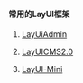 #### 常用的LayUI框架

1. [LayUiAdmin](https://github.com/MrMoveon/layuiAdmin)

2. [LayUICMS2.0](https://github.com/BrotherMa/layuicms2.0)

3. [LayUI-Mini](https://github.com/zhongshaofa/layuimini)
